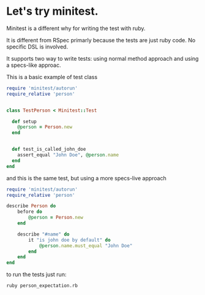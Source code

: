 # Let's try minitest.


Minitest is a different why for writing the test with ruby.

It is different from RSpec primarly because the tests are just ruby code. No specific DSL is involved.

It supports two way to write tests: using normal method approach and using a specs-like approac.

This is a basic example of test class
```ruby
require 'minitest/autorun'
require_relative 'person'


class TestPerson < Minitest::Test

  def setup
    @person = Person.new
  end


  def test_is_called_john_doe
  	assert_equal "John Doe", @person.name
  end
end
```

and this is the same test, but using a more specs-live approach
```ruby
require 'minitest/autorun'
require_relative 'person'

describe Person do
	before do
		@person = Person.new
	end

	describe "#name" do
		it "is john doe by default" do
			@person.name.must_equal "John Doe"
		end
	end
end
```

to run the tests just run:

    ruby person_expectation.rb
    
